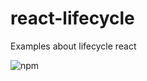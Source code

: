 # react-lifecycle
Examples about lifecycle react 


![npm](https://pbs.twimg.com/media/DZ-97vzW4AAbcZj.jpg)
